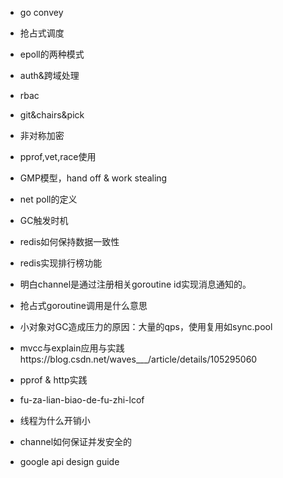 - go convey
- 抢占式调度
- epoll的两种模式
- auth&跨域处理
- rbac
- git&chairs&pick
- 非对称加密
- pprof,vet,race使用
- GMP模型，hand off & work stealing
- net poll的定义
- GC触发时机
- redis如何保持数据一致性
- redis实现排行榜功能
- 明白channel是通过注册相关goroutine id实现消息通知的。
- 抢占式goroutine调用是什么意思
- 小对象对GC造成压力的原因：大量的qps，使用复用如sync.pool
- mvcc与explain应用与实践https://blog.csdn.net/waves___/article/details/105295060
- pprof & http实践


- fu-za-lian-biao-de-fu-zhi-lcof
- 线程为什么开销小
- channel如何保证并发安全的
- google api design guide

